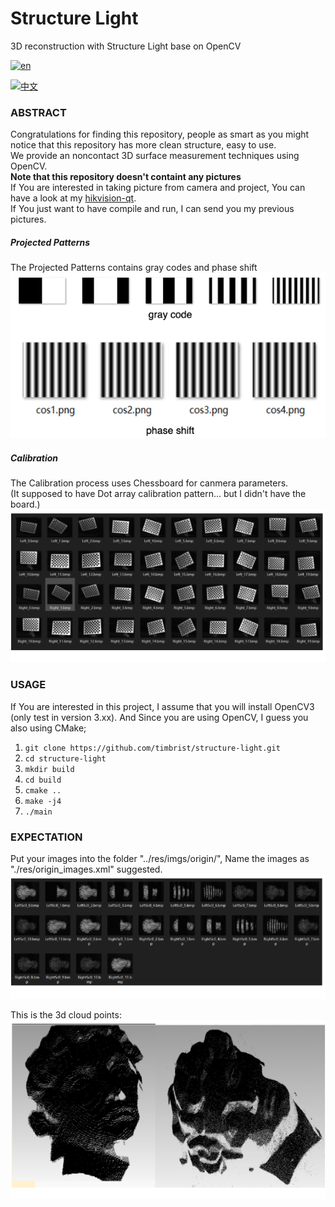 # Structure Light
3D reconstruction with Structure Light base on OpenCV  

[![en](https://img.shields.io/badge/lang-en-blue.svg)](https://github.com/timbrist/structure-light/README.md)

[![中文](https://img.shields.io/badge/lang-中文-red.svg)](https://github.com/timbrist/structure-light/blob/main/README.cn.md)

### ABSTRACT
Congratulations for finding this repository, people as smart as you might notice that this repository has more clean structure, easy to use.  
We provide an noncontact 3D surface measurement techniques using OpenCV.  
<b>Note that this repository doesn't containt any pictures</b>   
If You are interested in taking picture from camera and project, You can have a look at my [hikvision-qt](https://github.com/timbrist/hikvision-qt).   
If You just want to have compile and run, I can send you my previous pictures.   

##### Projected Patterns
The Projected Patterns contains gray codes and phase shift  
![Project](https://github.com/timbrist/structure-light/blob/main/imgs/ProjectImg.png)

##### Calibration
The Calibration process uses Chessboard for canmera parameters.  
(It supposed to have Dot array calibration pattern... but I didn't have the board.)  
![ChessBoard](https://github.com/timbrist/structure-light/blob/main/imgs/ChessBoard.png)

### USAGE
If You are interested in this project, I assume that you will install OpenCV3 (only test in version 3.xx).
And Since you are using OpenCV, I guess you also using CMake;
1. `git clone https://github.com/timbrist/structure-light.git`
2. `cd structure-light`
3. `mkdir build`
4. `cd build`
5. `cmake ..`
6. `make -j4`
7. `./main`

### EXPECTATION  
Put your images into the folder "../res/imgs/origin/",
Name the images as "./res/origin_images.xml" suggested.  
![INPUT](https://github.com/timbrist/structure-light/blob/main/imgs/Input.png)
  
This is the 3d cloud points:  
![OUTPUT](https://github.com/timbrist/structure-light/blob/main/imgs/Result3D.png)

